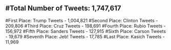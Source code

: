 #Total Number of Tweets: 1,747,617 
---
#First Place: Trump Tweets - 1,004,821
#Second Place: Clinton Tweets - 209,806
#Third Place: Cruz Tweets - 198,691
#Fourth Place: Rubio Tweets - 156,972
#Fifth Place: Sanders Tweets - 127,915
#Sixth Place: Carson Tweets - 19,679
#Seventh Place: Jeb! Tweets - 17,785
#Last Place: Kasich Tweets - 11,969
